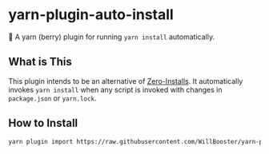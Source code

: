 # yarn-plugin-auto-install

:strawberry: A yarn (berry) plugin for running `yarn install` automatically.

## What is This

This plugin intends to be an alternative of [Zero-Installs](https://yarnpkg.com/features/zero-installs).
It automatically invokes `yarn install` when any script is invoked with changes in `package.json` or `yarn.lock`.

## How to Install

```sh
yarn plugin import https://raw.githubusercontent.com/WillBooster/yarn-plugin-auto-install/main/dist/index.cjs
```
